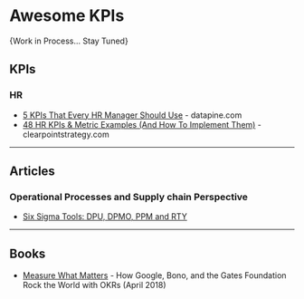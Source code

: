 # Awesome KPIs

{Work in Process... Stay Tuned}

## KPIs
### HR
* [5 KPIs That Every HR Manager Should Use](https://www.datapine.com/kpi-examples-and-templates/human-resources) - datapine.com
* [48 HR KPIs & Metric Examples (And How To Implement Them)](https://www.clearpointstrategy.com/human-capital-kpis-scorecard-measures/) - clearpointstrategy.com



-----
## Articles
### Operational Processes and Supply chain Perspective
* [Six Sigma Tools: DPU, DPMO, PPM and RTY](https://www.sixsigmadaily.com/dpu-dpmo-ppm-and-rty/)

-----

## Books
* [Measure What Matters](https://www.amazon.com/Measure-What-Matters-Google-Foundation/dp/0525536221) - How Google, Bono, and the Gates Foundation Rock the World with OKRs (April 2018)
